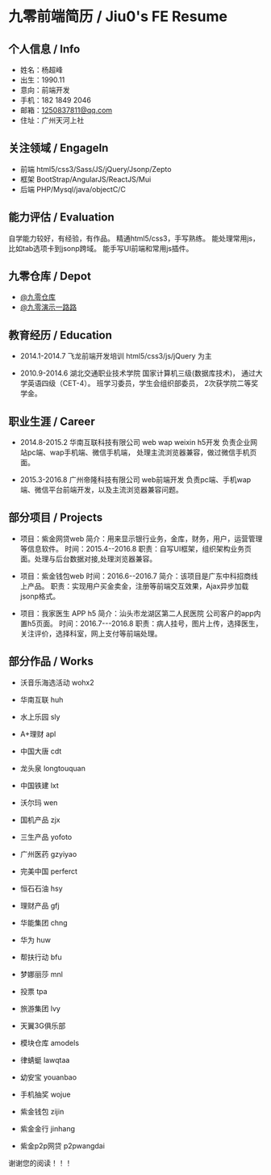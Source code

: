 # 九零前端简历 / Jiu0's FE Resume




## 个人信息 / Info


* 姓名：杨超峰
* 出生：1990.11
* 意向：前端开发
* 手机：182 1849 2046
* 邮箱：1250837811@qq.com
* 住址：广州天河上社



## 关注领域 / EngageIn
* 前端 html5/css3/Sass/JS/jQuery/Jsonp/Zepto
* 框架 BootStrap/AngularJS/ReactJS/Mui
* 后端 PHP/Mysql/java/objectC/C



## 能力评估 / Evaluation
自学能力较好，有经验，有作品。
精通html5/css3，手写熟练。
能处理常用js，比如tab选项卡到jsonp跨域。
能手写UI前端和常用js插件。



## 九零仓库 / Depot
* [@九零仓库](https://github.com/jiu0)
* [@九零演示一路路](http://yilulu.com)



## 教育经历 / Education

* 2014.1-2014.7 飞龙前端开发培训 html5/css3/js/jQuery 为主

* 2010.9-2014.6 湖北交通职业技术学院
国家计算机三级(数据库技术)，
通过大学英语四级（CET-4）。
班学习委员，学生会组织部委员， 
2次获学院二等奖学金。
 


## 职业生涯 / Career


* 2014.8-2015.2  华南互联科技有限公司 web wap weixin h5开发 
负责企业网站pc端、wap手机端、微信手机端， 
处理主流浏览器兼容，做过微信手机页面。 

* 2015.3-2016.8  广州帝隆科技有限公司 web前端开发
负责pc端、手机wap端、微信平台前端开发，以及主流浏览器兼容问题。 



## 部分项目 / Projects

* 项目：紫金网贷web
简介：用来显示银行业务，金库，财务，用户，运营管理等信息软件。
时间：2015.4--2016.8
职责：自写UI框架，组织架构业务页面。处理与后台数据对接,处理浏览器兼容。

* 项目：紫金钱包web
时间：2016.6--2016.7
简介：该项目是广东中科招商线上产品。
职责：实现用户买金卖金，注册等前端交互效果，Ajax异步加载jsonp格式。

* 项目：我家医生 APP h5
简介：汕头市龙湖区第二人民医院 公司客户的app内置h5页面。
时间：2016.7---2016.8
职责：病人挂号，图片上传，选择医生，关注评价，选择科室，网上支付等前端处理。




## 部分作品 / Works


* 沃音乐海选活动 wohx2
* 华南互联   huh
* 水上乐园   sly 

* A+理财     apl
* 中国大唐   cdt
* 龙头泉     longtouquan
* 中国铁建   lxt
* 沃尔玛     wen


* 国机产品   zjx
* 三生产品   yofoto
* 广州医药   gzyiyao
* 完美中国   perferct
* 恒石石油   hsy

* 理财产品   gfj
* 华能集团   chng
* 华为       huw
* 帮扶行动   bfu


* 梦娜丽莎   mnl
* 投票       tpa
* 旅游集团   lvy
* 天翼3G俱乐部

* 模块仓库   amodels
* 律蜻蜓     lawqtaa
* 幼安宝 youanbao
* 手机抽奖   wojue

* 紫金钱包   zijin
* 紫金金行   jinhang
* 紫金p2p网贷  p2pwangdai


谢谢您的阅读！！！


